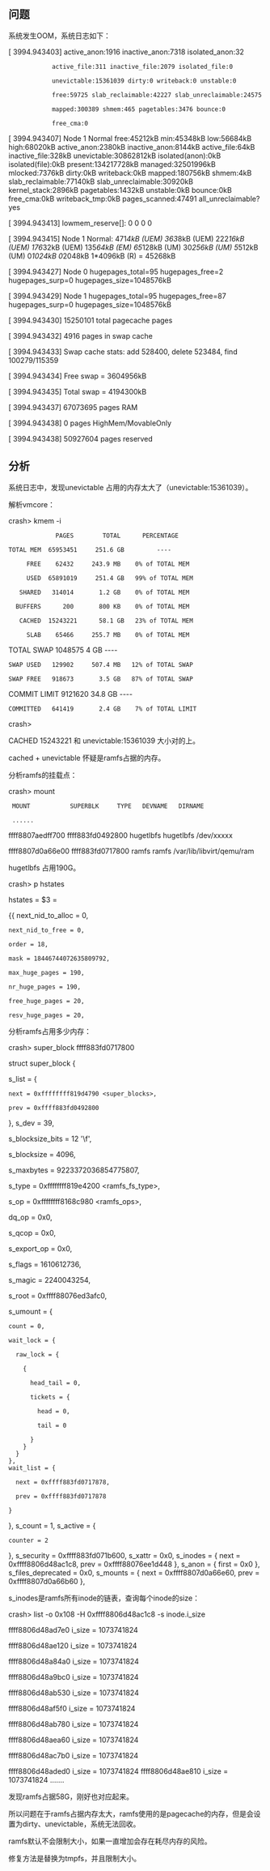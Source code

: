 ## 问题

系统发生OOM，系统日志如下：

[ 3994.943403] active_anon:1916 inactive_anon:7318 isolated_anon:32

                active_file:311 inactive_file:2079 isolated_file:0
				
                unevictable:15361039 dirty:0 writeback:0 unstable:0
				
                free:59725 slab_reclaimable:42227 slab_unreclaimable:24575
				
                mapped:300389 shmem:465 pagetables:3476 bounce:0
				
                free_cma:0
				
[ 3994.943407] Node 1 Normal free:45212kB min:45348kB low:56684kB high:68020kB active_anon:2380kB inactive_anon:8144kB active_file:64kB inactive_file:328kB unevictable:30862812kB isolated(anon):0kB isolated(file):0kB present:134217728kB managed:32501996kB mlocked:7376kB dirty:0kB writeback:0kB mapped:180756kB shmem:4kB slab_reclaimable:77140kB slab_unreclaimable:30920kB kernel_stack:2896kB pagetables:1432kB unstable:0kB bounce:0kB free_cma:0kB writeback_tmp:0kB pages_scanned:47491 all_unreclaimable? yes

[ 3994.943413] lowmem_reserve[]: 0 0 0 0

[ 3994.943415] Node 1 Normal: 471*4kB (UEM) 363*8kB (UEM) 222*16kB (UEM) 176*32kB (UEM) 135*64kB (EM) 65*128kB (UM) 30*256kB (UM) 5*512kB (UM) 0*1024kB 0*2048kB 1*4096kB (R) = 45268kB

[ 3994.943427] Node 0 hugepages_total=95 hugepages_free=2 hugepages_surp=0 hugepages_size=1048576kB

[ 3994.943429] Node 1 hugepages_total=95 hugepages_free=87 hugepages_surp=0 hugepages_size=1048576kB

[ 3994.943430] 15250101 total pagecache pages

[ 3994.943432] 4916 pages in swap cache

[ 3994.943433] Swap cache stats: add 528400, delete 523484, find 100279/115359

[ 3994.943434] Free swap  = 3604956kB

[ 3994.943435] Total swap = 4194300kB

[ 3994.943437] 67073695 pages RAM

[ 3994.943438] 0 pages HighMem/MovableOnly

[ 3994.943438] 50927604 pages reserved

## 分析

系统日志中，发现unevictable 占用的内存太大了（unevictable:15361039）。

解析vmcore：

crash> kmem -i

                 PAGES        TOTAL      PERCENTAGE
				 
    TOTAL MEM  65953451     251.6 GB         ----
	
         FREE    62432     243.9 MB    0% of TOTAL MEM
		 
         USED  65891019     251.4 GB   99% of TOTAL MEM
		 
       SHARED   314014       1.2 GB    0% of TOTAL MEM
	   
      BUFFERS      200       800 KB    0% of TOTAL MEM
	  
       CACHED  15243221      58.1 GB   23% of TOTAL MEM
	   
         SLAB    65466     255.7 MB    0% of TOTAL MEM

   TOTAL SWAP  1048575         4 GB         ----
   
    SWAP USED   129902     507.4 MB   12% of TOTAL SWAP
	
    SWAP FREE   918673       3.5 GB   87% of TOTAL SWAP

 COMMIT LIMIT  9121620      34.8 GB         ----
 
    COMMITTED   641419       2.4 GB    7% of TOTAL LIMIT
	
crash> 

 CACHED  15243221 和 unevictable:15361039 大小对的上。
 
 cached + unevictable 怀疑是ramfs占据的内存。
 
分析ramfs的挂载点：

crash> mount

     MOUNT           SUPERBLK     TYPE   DEVNAME   DIRNAME
	 
	 ......
	 
ffff8807aedff700 ffff883fd0492800 hugetlbfs hugetlbfs /dev/xxxxx

ffff8807d0a66e00 ffff883fd0717800 ramfs  ramfs     /var/lib/libvirt/qemu/ram

hugetlbfs 占用190G。

crash> p hstates

hstates = $3 = 

 {{
    next_nid_to_alloc = 0, 
	
    next_nid_to_free = 0, 
	
    order = 18, 
	
    mask = 18446744072635809792,
	
    max_huge_pages = 190,
	
    nr_huge_pages = 190,
	
    free_huge_pages = 20,
	
    resv_huge_pages = 20, 
	
	
分析ramfs占用多少内存：

crash> super_block ffff883fd0717800

struct super_block {

  s_list = {
  
    next = 0xffffffff819d4790 <super_blocks>, 
	
    prev = 0xffff883fd0492800
	
  }, 
  s_dev = 39, 
  
  s_blocksize_bits = 12 '\f', 
  
  s_blocksize = 4096, 
  
  s_maxbytes = 9223372036854775807, 
  
  s_type = 0xffffffff819e4200 <ramfs_fs_type>, 
  
  s_op = 0xffffffff8168c980 <ramfs_ops>, 
  
  dq_op = 0x0, 
  
  s_qcop = 0x0, 
  
  s_export_op = 0x0, 
  
  s_flags = 1610612736, 
  
  s_magic = 2240043254, 
  
  s_root = 0xffff88076ed3afc0, 
  
  s_umount = {
  
    count = 0,
	
    wait_lock = {
	
      raw_lock = {
	  
        {
		
          head_tail = 0,
		  
          tickets = {
		  
            head = 0,
			
            tail = 0
			
          }
        }
      }
    }, 
    wait_list = {
	
      next = 0xffff883fd0717878,
	  
      prev = 0xffff883fd0717878
	  
    }
  }, 
  s_count = 1, 
  s_active = {
  
    counter = 2
	
  }, 
  s_security = 0xffff883fd071b600, 
  s_xattr = 0x0, 
  s_inodes = {
    next = 0xffff8806d48ac1c8, 
    prev = 0xffff88076ee1d448
  }, 
  s_anon = {
    first = 0x0
  }, 
  s_files_deprecated = 0x0, 
  s_mounts = {
    next = 0xffff8807d0a66e60, 
    prev = 0xffff8807d0a66b60
  }, 

  
s_inodes是ramfs所有inode的链表，查询每个inode的size：

crash> list  -o  0x108  -H    0xffff8806d48ac1c8  -s inode.i_size

ffff8806d48ad7e0
  i_size = 1073741824
  
ffff8806d48ae120
  i_size = 1073741824
  
ffff8806d48a84a0
  i_size = 1073741824
  
ffff8806d48a9bc0
  i_size = 1073741824
  
ffff8806d48ab530
  i_size = 1073741824
  
ffff8806d48af5f0
  i_size = 1073741824
  
ffff8806d48ab780
  i_size = 1073741824
  
ffff8806d48aea60
  i_size = 1073741824
  
ffff8806d48ac7b0
  i_size = 1073741824
  
ffff8806d48aded0
  i_size = 1073741824
ffff8806d48ae810
  i_size = 1073741824
.......

发现ramfs占据58G，刚好也对应起来。

所以问题在于ramfs占据内存太大，ramfs使用的是pagecache的内存，但是会设置为dirty、unevictable，系统无法回收。

ramfs默认不会限制大小，如果一直增加会存在耗尽内存的风险。

修复方法是替换为tmpfs，并且限制大小。



